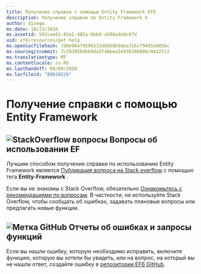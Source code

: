 ```yaml
---
title: Получение справки с помощью Entity Framework EF6
description: Получение справки по Entity Framework 6
author: divega
ms.date: 10/23/2016
ms.assetid: 592cae61-02e1-485a-bbb0-a508ade9c67d
uid: ef6/resources/get-help
ms.openlocfilehash: 7d0e90a79596233d0d58b9dea31bc79465e985bc
ms.sourcegitcommit: 7c3939504bb9da3f46bea3443638b808c04227c2
ms.translationtype: MT
ms.contentlocale: ru-RU
ms.lasthandoff: 09/09/2020
ms.locfileid: "89620226"
---
```

# <a name="get-help-using-entity-framework"></a>Получение справки с помощью Entity Framework
## <a name="stackoverflow-questions-questions-about-using-ef"></a>![StackOverflow вопросы](~/ef6/media/stackoverflow.png) Вопросы об использовании EF  

Лучшим способом получения справки по использованию Entity Framework является [Публикация вопроса на Stack overflow](https://stackoverflow.com/questions/ask) с помощью тега **Entity-Framework** .  

Если вы не знакомы с Stack Overflow, обязательно [Ознакомьтесь с рекомендациями по вопросам](https://stackoverflow.com/help/asking). В частности, не используйте Stack Overflow, чтобы сообщать об ошибках, задавать плановые вопросы или предлагать новые функции.  

## <a name="github-mark-bug-reports-and-feature-requests"></a>![Метка GitHub](~/ef6/media/github-mark-32px.png) Отчеты об ошибках и запросы функций  

Если вы нашли ошибку, которую необходимо исправить, включите функцию, которую вы хотели бы увидеть, или на вопрос, на который вы не нашли ответ, создайте ошибку в [репозитории EF6 GitHub](https://github.com/aspnet/EntityFramework6/issues).
